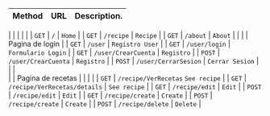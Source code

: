 |        Method  |     URL   |  Description.     |
|----------------|-----------|----------------------------|
|
|
|
| 
|
|        `GET`   |    `/`    | `Home`    |
|        `GET`   | `/recipe` | `Recipe`  |
|        `GET`   |  `/about` | `About`   |
|
| 
| Pagina de login
|
|        `GET`     |             `/user`                 |     `Registro User`    |
|        `GET`     |            `/user/login`            |     `Formulario Login` |
|        `GET`     |            `/user/CrearCuenta`      |      `Registro`        |
|        `POST`    |           `/user/CrearCuenta`       |      `Registro`        |
|        `POST`    |          `/user/CerrarSesion`       |      `Cerrar Sesion`   |
|
|    
| 
| Pagina de recetas | | |
|
|        `GET`     |      `/recipe/VerRecetas`                     `See recipe`   |
|        `GET`     |     `/recipe/VerRecetas/details`     |       `See recipe`    |
|        `GET`     |     `/recipe/edit`                   |       `Edit`          |
|        `POST`    |      `/recipe/edit`                  |         `Edit`        |
|        `GET`     |      `/recipe/create`                |         `Create`      |
|        `POST`    |      `/recipe/create`                |         `Create`      |
|        `POST`    |      `/recipe/delete`                |         `Delete`      |
